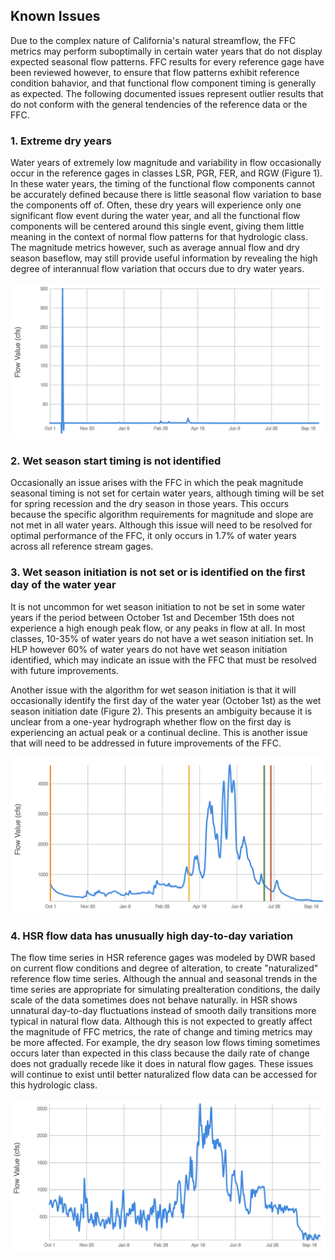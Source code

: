 ## Known Issues

Due to the complex nature of California's natural streamflow, the FFC metrics may perform suboptimally in certain water years that do not display expected seasonal flow patterns. FFC results for every reference gage have been reviewed however, to ensure that flow patterns exhibit reference condition bahavior, and that functional flow component timing is generally as expected. The following documented issues represent outlier results that do not conform with the general tendencies of the reference data or the FFC.  

### 1. Extreme dry years

Water years of extremely low magnitude and variability in flow occasionally occur in the reference gages in classes LSR, PGR, FER, and RGW (Figure 1). In these water years, the timing of the functional flow components cannot be accurately defined because there is little seasonal flow variation to base the components off of. Often, these dry years will experience only one significant flow event during the water year, and all the functional flow components will be centered around this single event, giving them little meaning in the context of normal flow patterns for that hydrologic class. The magnitude metrics however, such as average annual flow and dry season baseflow, may still provide useful information by revealing the high degree of interannual flow variation that occurs due to dry water years. 

![Figure 1. A water year from Palm Canyon Creek, class LSR, exhibiting extreme low-flow conditions.](Outlier_pics/Palm_canyon_crk.png)

### 2. Wet season start timing is not identified

Occasionally an issue arises with the FFC in which the peak magnitude seasonal timing is not set for certain water years, although timing will be set for spring recession and the dry season in those years. This occurs because the specific algorithm requirements for magnitude and slope are not met in all water years. Although this issue will need to be resolved for optimal performance of the FFC, it only occurs in 1.7% of water years across all reference stream gages.  

### 3. Wet season initiation is not set or is identified on the first day of the water year

It is not uncommon for wet season initiation to not be set in some water years if the period between October 1st and December 15th does not experience a high enough peak flow, or any peaks in flow at all. In most classes, 10-35% of water years do not have a wet season initiation set. In HLP however 60% of water years do not have wet season initiation identified, which may indicate an issue with the FFC that must be resolved with future improvements.   

Another issue with the algorithm for wet season initiation is that it will occasionally identify the first day of the water year (October 1st) as the wet season initiation date (Figure 2). This presents an ambiguity because it is unclear from a one-year hydrograph whether flow on the first day is experiencing an actual peak or a continual decline. This is another issue that will need to be addressed in future improvements of the FFC. 

![Figure 2. A water year from Kings River, class SM, in which the wet season initiation is set on the first day of the water year.](Outlier_pics/Kings_r.png)

### 4. HSR flow data has unusually high day-to-day variation

The flow time series in HSR reference gages was modeled by DWR based on current flow conditions and degree of alteration, to create "naturalized" reference flow time series. Although the annual and seasonal trends in the time series are appropriate for simulating prealteration conditions, the daily scale of the data sometimes does not behave naturally.  in HSR shows unnatural day-to-day fluctuations instead of smooth daily transitions more typical in natural flow data. Although this is not expected to greatly affect the magnitude of FFC metrics, the rate of change and timing metrics may be more affected. For example, the dry season low flows timing sometimes occurs later than expected in this class because the daily rate of change does not gradually recede like it does in natural flow gages. These issues will continue to exist until better naturalized flow data can be accessed for this hydrologic class. 

![An example of the naturalized flow for the San Joaquin River, class HSR, which displays high daily fluctuations.](Outlier_pics/San_joaquin_R.png)